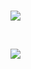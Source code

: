 <br>

![](https://quotes-github-readme.vercel.app/api?type=horizontal&theme=tokyonight)

<br>

![](https://skillicons.dev/icons?i=go,python,postgres,gcp,docker,github,jenkins,mysql,mongodb,aws,javascript,linux,html,gitlab,java&theme=light&perline=3)
